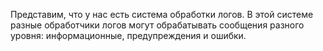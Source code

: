 Представим, что у нас есть система обработки логов. В этой системе разные обработчики логов могут обрабатывать сообщения разного уровня: информационные, предупреждения и ошибки.